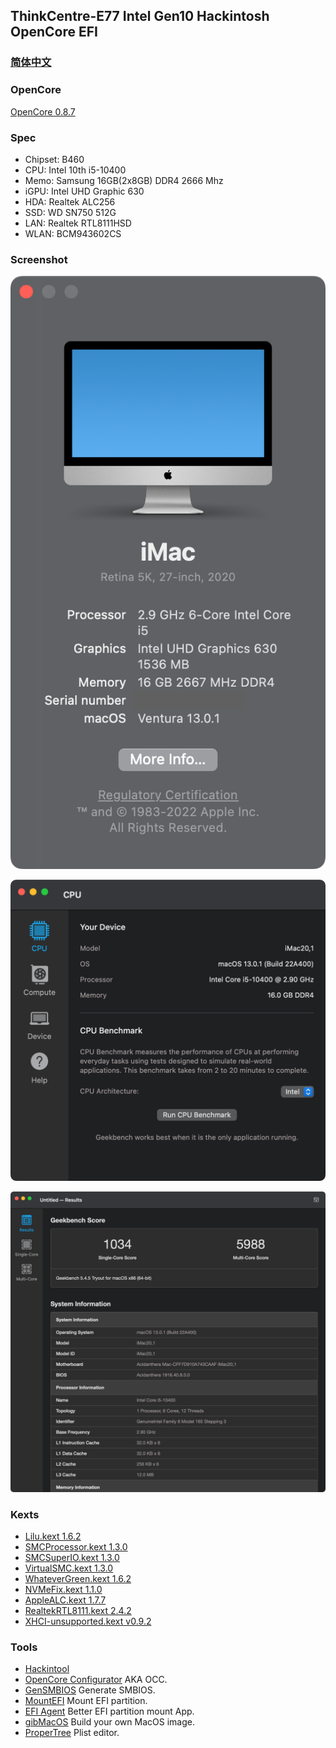 ## ThinkCentre-E77 Intel Gen10 Hackintosh OpenCore EFI


### [简体中文](README.zh_CN.md)


### OpenCore

[OpenCore 0.8.7](https://github.com/acidanthera/OpenCorePkg)


### Spec

- Chipset: B460
- CPU: Intel 10th i5-10400
- Memo: Samsung 16GB(2x8GB) DDR4 2666 Mhz
- iGPU: Intel UHD Graphic 630
- HDA: Realtek ALC256
- SSD: WD SN750 512G
- LAN: Realtek RTL8111HSD
- WLAN: BCM943602CS


### Screenshot

![macOS Ventura](Screenshot/about.png)

![Info](Screenshot/info.png)

![Geekbench 5](Screenshot/geekbench5.png)


### Kexts

- [Lilu.kext 1.6.2](https://github.com/acidanthera/Lilu)
- [SMCProcessor.kext 1.3.0](https://github.com/acidanthera/VirtualSMC)
- [SMCSuperIO.kext 1.3.0](https://github.com/acidanthera/VirtualSMC)
- [VirtualSMC.kext 1.3.0](https://github.com/acidanthera/VirtualSMC)
- [WhateverGreen.kext 1.6.2](https://github.com/acidanthera/WhateverGreen)
- [NVMeFix.kext 1.1.0](https://github.com/acidanthera/NVMeFix)
- [AppleALC.kext 1.7.7](https://github.com/acidanthera/AppleALC)
- [RealtekRTL8111.kext 2.4.2](https://github.com/Mieze/RTL8111_driver_for_OS_X)
- [XHCI-unsupported.kext v0.9.2](https://github.com/hackintosh-efi/XHCI-unsupported)


### Tools

- [Hackintool](https://github.com/headkaze/Hackintool) 
- [OpenCore Configurator](https://mackie100projects.altervista.org/opencore-configurator/) AKA OCC.
- [GenSMBIOS](https://github.com/corpnewt/GenSMBIOS) Generate SMBIOS.
- [MountEFI](https://github.com/corpnewt/MountEFI) Mount EFI partition.
- [EFI Agent](https://github.com/headkaze/EFI-Agent) Better EFI partition mount App.
- [gibMacOS](https://github.com/corpnewt/gibMacOS) Build your own MacOS image.
- [ProperTree](https://github.com/corpnewt/ProperTree) Plist editor.
